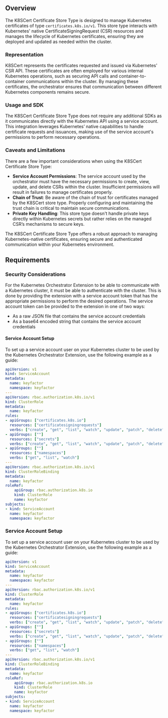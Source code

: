 ## Overview

The K8SCert Certificate Store Type is designed to manage Kubernetes certificates of type `certificates.k8s.io/v1`. This store type interacts with Kubernetes' native CertificateSigningRequest (CSR) resources and manages the lifecycle of Kubernetes certificates, ensuring they are deployed and updated as needed within the cluster.

### Representation

K8SCert represents the certificates requested and issued via Kubernetes' CSR API. These certificates are often employed for various internal Kubernetes operations, such as securing API calls and container-to-container communications within the cluster. By managing these certificates, the orchestrator ensures that communication between different Kubernetes components remains secure.

### Usage and SDK

The K8SCert Certificate Store Type does not require any additional SDKs as it communicates directly with the Kubernetes API using a service account. This integration leverages Kubernetes’ native capabilities to handle certificate requests and issuances, making use of the service account's permissions to perform necessary operations.

### Caveats and Limitations

There are a few important considerations when using the K8SCert Certificate Store Type:

- **Service Account Permissions**: The service account used by the orchestrator must have the necessary permissions to create, view, update, and delete CSRs within the cluster. Insufficient permissions will result in failures to manage certificates properly.
- **Chain of Trust**: Be aware of the chain of trust for certificates managed by the K8SCert store type. Properly configuring and maintaining the trust chain is critical to maintain secure communications.
- **Private Key Handling**: This store type doesn't handle private keys directly within Kubernetes secrets but rather relies on the managed CSR’s mechanisms to secure keys.

The K8SCert Certificate Store Type offers a robust approach to managing Kubernetes-native certificates, ensuring secure and authenticated communication within your Kubernetes environment.

## Requirements

### Security Considerations
For the Kubernetes Orchestrator Extension to be able to communicate with a Kubernetes cluster, it must
be able to authenticate with the cluster.  This is done by providing the extension with a service account
token that has the appropriate permissions to perform the desired operations. The service account token
can be provided to the extension in one of two ways:
- As a raw JSON file that contains the service account credentials
- As a base64 encoded string that contains the service account credentials

#### Service Account Setup
To set up a service account user on your Kubernetes cluster to be used by the Kubernetes Orchestrator Extension, use the following example as a guide:
```yaml
apiVersion: v1
kind: ServiceAccount
metadata:
  name: keyfactor
  namespace: keyfactor
---
apiVersion: rbac.authorization.k8s.io/v1
kind: ClusterRole
metadata:
  name: keyfactor
rules:
- apiGroups: ["certificates.k8s.io"]
  resources: ["certificatesigningrequests"]
  verbs: ["create", "get", "list", "watch", "update", "patch", "delete"]
- apiGroups: [""]
  resources: ["secrets"]
  verbs: ["create", "get", "list", "watch", "update", "patch", "delete"]
- apiGroups: [""]
  resources: ["namespaces"]
  verbs: ["get", "list", "watch"]
---
apiVersion: rbac.authorization.k8s.io/v1
kind: ClusterRoleBinding
metadata:
  name: keyfactor
roleRef:
    apiGroup: rbac.authorization.k8s.io
    kind: ClusterRole
    name: keyfactor
subjects:
- kind: ServiceAccount
  name: keyfactor
  namespace: keyfactor
```

### Service Account Setup
To set up a service account user on your Kubernetes cluster to be used by the Kubernetes Orchestrator Extension, use the following example as a guide:
```yaml
apiVersion: v1
kind: ServiceAccount
metadata:
  name: keyfactor
  namespace: keyfactor
---
apiVersion: rbac.authorization.k8s.io/v1
kind: ClusterRole
metadata:
  name: keyfactor
rules:
- apiGroups: ["certificates.k8s.io"]
  resources: ["certificatesigningrequests"]
  verbs: ["create", "get", "list", "watch", "update", "patch", "delete"]
- apiGroups: [""]
  resources: ["secrets"]
  verbs: ["create", "get", "list", "watch", "update", "patch", "delete"]
- apiGroups: [""]
  resources: ["namespaces"]
  verbs: ["get", "list", "watch"]
---
apiVersion: rbac.authorization.k8s.io/v1
kind: ClusterRoleBinding
metadata:
  name: keyfactor
roleRef:
    apiGroup: rbac.authorization.k8s.io
    kind: ClusterRole
    name: keyfactor
subjects:
- kind: ServiceAccount
  name: keyfactor
  namespace: keyfactor
```

